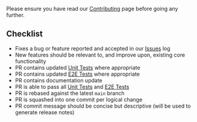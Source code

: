 Please ensure you have read our [Contributing](./Contributing) page before going any further.

## Checklist

- Fixes a bug or feature reported and accepted in our [Issues][Issues] log
- New features should be relevant to, and improve upon, existing core functionality
- PR contains updated [Unit Tests][Unit-Tests] where appropriate
- PR contains updated [E2E Tests][E2E-Tests] where appropriate
- PR contains documentation update
- PR is able to pass all [Unit Tests][Unit-Tests] and [E2E Tests][E2E-Tests]
- PR is rebased against the latest `main` branch
- PR is squashed into one commit per logical change
- PR commit message should be concise but descriptive (will be used to generate release notes)

<!--Reference links in article-->

[Issues]: https://github.com/Azure/terraform-azurerm-caf-enterprise-scale/issues "Our issues log"
[Unit-Tests]: https://github.com/Azure/terraform-azurerm-caf-enterprise-scale/blob/main/tests/pipelines/tests-unit.yml "Unit tests YAML"
[E2E-Tests]: https://github.com/Azure/terraform-azurerm-caf-enterprise-scale/blob/main/tests/pipelines/tests-e2e.yml "E2E tests YAML"